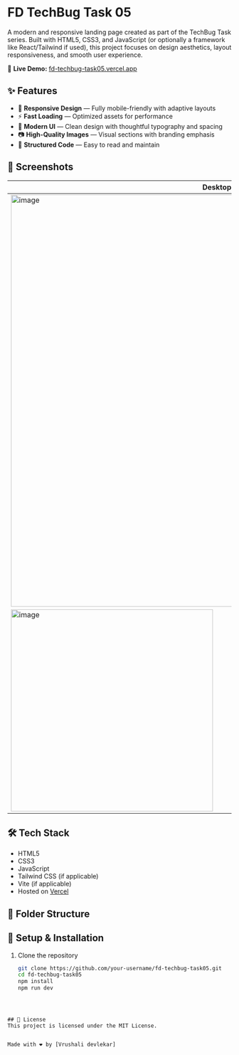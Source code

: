 # FD TechBug Task 05

A modern and responsive landing page created as part of the TechBug Task series. Built with HTML5, CSS3, and JavaScript (or optionally a framework like React/Tailwind if used), this project focuses on design aesthetics, layout responsiveness, and smooth user experience.

🚀 **Live Demo:** [fd-techbug-task05.vercel.app](https://fd-techbug-task05.vercel.app/)

## ✨ Features

- 📱 **Responsive Design** — Fully mobile-friendly with adaptive layouts
- ⚡ **Fast Loading** — Optimized assets for performance
- 🎨 **Modern UI** — Clean design with thoughtful typography and spacing
- 📷 **High-Quality Images** — Visual sections with branding emphasis
- 📄 **Structured Code** — Easy to read and maintain

## 📸 Screenshots

| Desktop | Mobile |
|--------|--------|
| <img width="926" alt="image" src="https://github.com/user-attachments/assets/83ccd9cb-9f15-4c37-8d78-a85eb930df31" />
| <img width="454" alt="image" src="https://github.com/user-attachments/assets/7c6662cb-b6e6-43e9-9e75-ee09e74a5447" /> |




## 🛠️ Tech Stack

- HTML5
- CSS3
- JavaScript
- Tailwind CSS (if applicable)
- Vite (if applicable)
- Hosted on [Vercel](https://vercel.com/)

## 📁 Folder Structure

## 🚧 Setup & Installation

1. Clone the repository
   ```bash
   git clone https://github.com/your-username/fd-techbug-task05.git
   cd fd-techbug-task05
   npm install
   npm run dev

```



## 📃 License
This project is licensed under the MIT License.


Made with ❤️ by [Vrushali devlekar]
